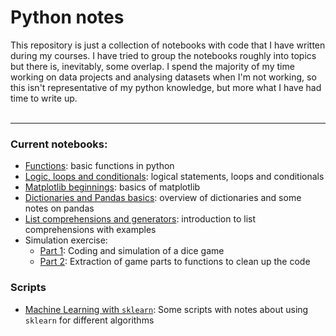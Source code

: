 # Python notes
This repository is just a collection of notebooks with code that I have written during my courses. I have tried to group the notebooks roughly into topics but there is, inevitably, some overlap. I spend the majority of my time working on data projects and analysing datasets when I'm not working, so this isn't representative of my python knowledge, but more what I have had time to write up. <br>
<br>
- - - -
### Current notebooks:
- [Functions](programming/functions.ipynb): basic functions in python
- [Logic, loops and conditionals](programming/logic_loops_conditionals.ipynb): logical statements, loops and conditionals
- [Matplotlib beginnings](visualisation/matplotlib.ipynb): basics of matplotlib
- [Dictionaries and Pandas basics](pandas_notes/panda_basic_dict.ipynb): overview of dictionaries and some notes on pandas
- [List comprehensions and generators](programming/list_comprehensions.ipynb): introduction to list comprehensions with examples
- Simulation exercise:
  - [Part 1](simulation_exercise/simulation_part_1.ipynb): Coding and simulation of a dice game
  - [Part 2](simulation_exercise/simulation_part_2.ipynb): Extraction of game parts to functions to clean up the code 
  
### Scripts
- [Machine Learning with `sklearn`](machine_learning): Some scripts with notes about using `sklearn` for different algorithms
